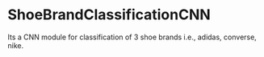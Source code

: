 # ShoeBrandClassificationCNN
Its a CNN module for classification of 3 shoe brands i.e., adidas, converse, nike.
